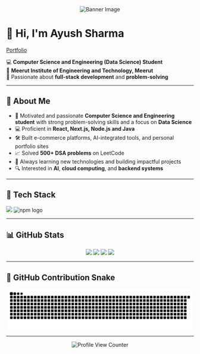 <div align="center">
  <img height="200" src="https://i.pinimg.com/736x/b5/78/5a/b5785af39d097409d685d68c242c146a.jpg" alt="Banner Image" />
</div>

# 👋 Hi, I'm Ayush Sharma  <a href="https://portfolio-alpha-cyan-55.vercel.app/" target="_blank" rel="noopener noreferrer">
  Portfolio
</a>


💻 **Computer Science and Engineering (Data Science) Student**  
🏫 **Meerut Institute of Engineering and Technology, Meerut**  
🚀 Passionate about **full-stack development** and **problem-solving**

---

## 📌 About Me

- 🎯 Motivated and passionate **Computer Science and Engineering student** with strong problem-solving skills and a focus on **Data Science**  
- 💻 Proficient in **React, Next.js, Node.js and Java**  
- 🛠️ Built e-commerce platforms, AI-integrated tools, and personal portfolio sites  
- 📈 Solved **500+ DSA problems** on LeetCode  
- 🚀 Always learning new technologies and building impactful projects  
- 🔍 Interested in **AI**, **cloud computing**, and **backend systems**

---

## 🧰 Tech Stack

<div align="left">
  <img src="https://skillicons.dev/icons?i=html,css,js,react,nextjs,nodejs,java,spring,mongodb,postgres,mysql,redux,tailwind,vite,postman,bootstrap,supabase,github,idea,c,discord" height="40" />
  <img src="https://cdn.jsdelivr.net/gh/devicons/devicon/icons/npm/npm-original-wordmark.svg" height="40" alt="npm logo" />
</div>

---

## 📊 GitHub Stats

<div align="center">
  <img src="https://github-readme-stats.vercel.app/api?username=Ayush2004sharma&show_icons=true&theme=dracula&count_private=true" height="150" />
  <img src="https://github-readme-stats.vercel.app/api/top-langs?username=Ayush2004sharma&layout=compact&theme=dracula" height="150" />
  <img src="https://streak-stats.demolab.com?user=Ayush2004sharma&theme=dracula" height="150" />
  <img src="https://github-readme-activity-graph.vercel.app/graph?username=Ayush2004sharma&theme=react&area=true" height="300" />
</div>

---

## 🐍 GitHub Contribution Snake

![Snake animation](https://raw.githubusercontent.com/Ayush2004sharma/Ayush2004sharma/output/snake.svg)

---

<div align="center">
  <img src="https://profile-counter.glitch.me/Ayush2004sharma/count.svg?" alt="Profile View Counter" />
</div>
